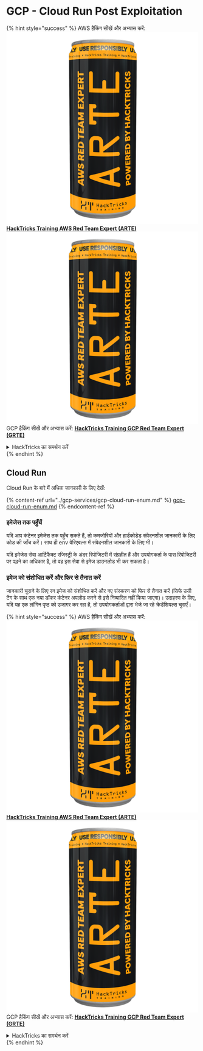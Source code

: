 # GCP - Cloud Run Post Exploitation

{% hint style="success" %}
AWS हैकिंग सीखें और अभ्यास करें:<img src="../../../.gitbook/assets/image (1) (1) (1).png" alt="" data-size="line">[**HackTricks Training AWS Red Team Expert (ARTE)**](https://training.hacktricks.xyz/courses/arte)<img src="../../../.gitbook/assets/image (1) (1) (1).png" alt="" data-size="line">\
GCP हैकिंग सीखें और अभ्यास करें: <img src="../../../.gitbook/assets/image (2).png" alt="" data-size="line">[**HackTricks Training GCP Red Team Expert (GRTE)**<img src="../../../.gitbook/assets/image (2).png" alt="" data-size="line">](https://training.hacktricks.xyz/courses/grte)

<details>

<summary>HackTricks का समर्थन करें</summary>

* [**सदस्यता योजनाएँ**](https://github.com/sponsors/carlospolop) देखें!
* **💬 [**Discord समूह**](https://discord.gg/hRep4RUj7f) या [**telegram समूह**](https://t.me/peass) में शामिल हों या **Twitter** 🐦 पर हमें **फॉलो** करें [**@hacktricks\_live**](https://twitter.com/hacktricks_live)**.**
* **हैकिंग ट्रिक्स साझा करें और** [**HackTricks**](https://github.com/carlospolop/hacktricks) और [**HackTricks Cloud**](https://github.com/carlospolop/hacktricks-cloud) github repos में PRs सबमिट करें।

</details>
{% endhint %}

## Cloud Run

Cloud Run के बारे में अधिक जानकारी के लिए देखें:

{% content-ref url="../gcp-services/gcp-cloud-run-enum.md" %}
[gcp-cloud-run-enum.md](../gcp-services/gcp-cloud-run-enum.md)
{% endcontent-ref %}

### इमेजेस तक पहुँचें

यदि आप कंटेनर इमेजेस तक पहुँच सकते हैं, तो कमजोरियों और हार्डकोडेड संवेदनशील जानकारी के लिए कोड की जाँच करें। साथ ही env वेरिएबल्स में संवेदनशील जानकारी के लिए भी।

यदि इमेजेस सेवा आर्टिफैक्ट रजिस्ट्री के अंदर रिपोजिटरी में संग्रहीत हैं और उपयोगकर्ता के पास रिपोजिटरी पर पढ़ने का अधिकार है, तो वह इस सेवा से इमेज डाउनलोड भी कर सकता है।

### इमेज को संशोधित करें और फिर से तैनात करें

जानकारी चुराने के लिए रन इमेज को संशोधित करें और नए संस्करण को फिर से तैनात करें (सिर्फ उसी टैग के साथ एक नया डॉकर कंटेनर अपलोड करने से इसे निष्पादित नहीं किया जाएगा)। उदाहरण के लिए, यदि यह एक लॉगिन पृष्ठ को उजागर कर रहा है, तो उपयोगकर्ताओं द्वारा भेजे जा रहे क्रेडेंशियल्स चुराएँ।

{% hint style="success" %}
AWS हैकिंग सीखें और अभ्यास करें:<img src="../../../.gitbook/assets/image (1) (1) (1).png" alt="" data-size="line">[**HackTricks Training AWS Red Team Expert (ARTE)**](https://training.hacktricks.xyz/courses/arte)<img src="../../../.gitbook/assets/image (1) (1) (1).png" alt="" data-size="line">\
GCP हैकिंग सीखें और अभ्यास करें: <img src="../../../.gitbook/assets/image (2).png" alt="" data-size="line">[**HackTricks Training GCP Red Team Expert (GRTE)**<img src="../../../.gitbook/assets/image (2).png" alt="" data-size="line">](https://training.hacktricks.xyz/courses/grte)

<details>

<summary>HackTricks का समर्थन करें</summary>

* [**सदस्यता योजनाएँ**](https://github.com/sponsors/carlospolop) देखें!
* **💬 [**Discord समूह**](https://discord.gg/hRep4RUj7f) या [**telegram समूह**](https://t.me/peass) में शामिल हों या **Twitter** 🐦 पर हमें **फॉलो** करें [**@hacktricks\_live**](https://twitter.com/hacktricks_live)**.**
* **हैकिंग ट्रिक्स साझा करें और** [**HackTricks**](https://github.com/carlospolop/hacktricks) और [**HackTricks Cloud**](https://github.com/carlospolop/hacktricks-cloud) github repos में PRs सबमिट करें।

</details>
{% endhint %}
